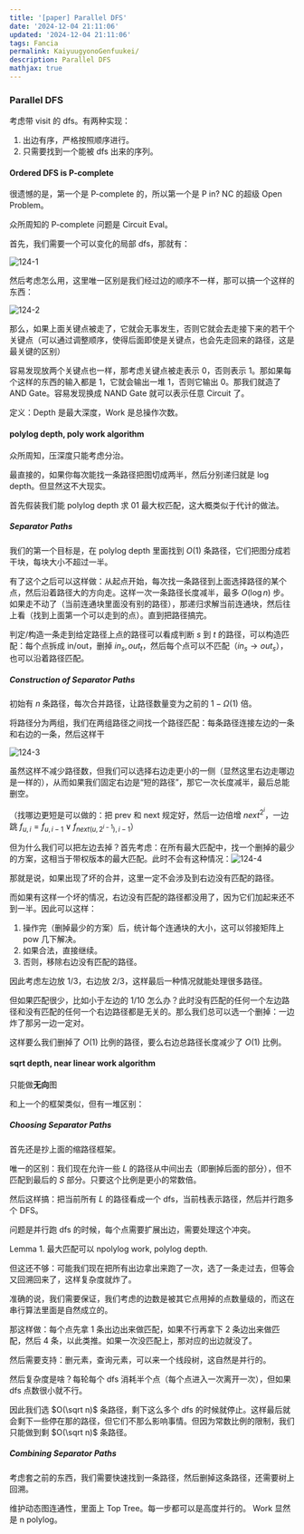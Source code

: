 ```yaml
---
title: '[paper] Parallel DFS'
date: '2024-12-04 21:11:06'
updated: '2024-12-04 21:11:06'
tags: Fancia
permalink: KaiyuugyonoGenfuukei/
description: Parallel DFS
mathjax: true
---
```



### Parallel DFS

考虑带 visit 的 dfs。有两种实现：

1. 出边有序，严格按照顺序进行。
2. 只需要找到一个能被 dfs 出来的序列。

#### Ordered DFS is P-complete

很遗憾的是，第一个是 P-complete 的，所以第一个是 P in? NC 的超级 Open Problem。

众所周知的 P-complete 问题是 Circuit Eval。

首先，我们需要一个可以变化的局部 dfs，那就有：

![124-1](\pic\124-1.png)

然后考虑怎么用，这里唯一区别是我们经过边的顺序不一样，那可以搞一个这样的东西：

![124-2](\pic\124-2.png)

那么，如果上面关键点被走了，它就会无事发生，否则它就会去走接下来的若干个关键点（可以通过调整顺序，使得后面即使是关键点，也会先走回来的路径，这是最关键的区别）



容易发现放两个关键点也一样，那考虑关键点被走表示 $0$，否则表示 $1$。那如果每个这样的东西的输入都是 $1$，它就会输出一堆 $1$，否则它输出 $0$。那我们就造了 AND Gate。容易发现换成 NAND Gate 就可以表示任意 Circuit 了。



定义：Depth 是最大深度，Work 是总操作次数。

#### polylog depth, poly work algorithm

众所周知，压深度只能考虑分治。

最直接的，如果你每次能找一条路径把图切成两半，然后分别递归就是 log depth。但显然这不大现实。

首先假装我们能 polylog depth 求 01 最大权匹配，这大概类似于代计的做法。

##### Separator Paths

我们的第一个目标是，在 polylog depth 里面找到 $O(1)$ 条路径，它们把图分成若干块，每块大小不超过一半。

有了这个之后可以这样做：从起点开始，每次找一条路径到上面选择路径的某个点，然后沿着路径大的方向走。这样一次一条路径长度减半，最多 $O(\log n)$ 步。如果走不动了（当前连通块里面没有别的路径），那递归求解当前连通块，然后往上看（找到上面第一个可以走到的点）。直到把路径搞完。

判定/构造一条走到给定路径上点的路径可以看成判断 $s$ 到 $t$ 的路径，可以构造匹配：每个点拆成 in/out，删掉 $in_s,out_t$，然后每个点可以不匹配（$in_s\to out_s$），也可以沿着路径匹配。



##### Construction of Separator Paths

初始有 $n$ 条路径，每次合并路径，让路径数量变为之前的 $1-\Omega(1)$ 倍。



将路径分为两组，我们在两组路径之间找一个路径匹配：每条路径连接左边的一条和右边的一条，然后这样干

![124-3](\pic\124-3.png)

虽然这样不减少路径数，但我们可以选择右边走更小的一侧（显然这里右边走哪边是一样的），从而如果我们固定右边是“短的路径”，那它一次长度减半，最后总能删空。

（找哪边更短是可以做的：把 prev 和 next 规定好，然后一边倍增 $next^{2^i}$，一边跳 $f_{u,i}=f_{u,i-1}\lor f_{next(u,2^{i-1}),i-1}$）



但为什么我们可以把左边去掉？首先考虑：在所有最大匹配中，找一个删掉的最少的方案，这相当于带权版本的最大匹配。此时不会有这种情况：![124-4](\pic\124-4.png)

那就是说，如果出现了坏的合并，这里一定不会涉及到右边没有匹配的路径。

而如果有这样一个坏的情况，右边没有匹配的路径都没用了，因为它们加起来还不到一半。因此可以这样：

1. 操作完（删掉最少的方案）后，统计每个连通块的大小，这可以邻接矩阵上 pow 几下解决。
2. 如果合法，直接继续。
3. 否则，移除右边没有匹配的路径。

因此考虑左边放 $1/3$，右边放 $2/3$，这样最后一种情况就能处理很多路径。



但如果匹配很少，比如小于左边的 $1/10$ 怎么办？此时没有匹配的任何一个左边路径和没有匹配的任何一个右边路径都是无关的。那么我们总可以选一个删掉：一边炸了那另一边一定对。



这样要么我们删掉了 $O(1)$ 比例的路径，要么右边总路径长度减少了 $O(1)$ 比例。



#### sqrt depth, near linear work algorithm

只能做**无向**图

和上一个的框架类似，但有一堆区别：

##### Choosing Separator Paths

首先还是抄上面的缩路径框架。

唯一的区别：我们现在允许一些 $L$ 的路径从中间出去（即删掉后面的部分），但不匹配到最后的 $S$ 部分。只要这个比例是更小的常数倍。

然后这样搞：把当前所有 $L$ 的路径看成一个 dfs，当前栈表示路径，然后并行跑多个 DFS。

问题是并行跑 dfs 的时候，每个点需要扩展出边，需要处理这个冲突。



Lemma 1. 最大匹配可以 npolylog work, polylog depth.

但这还不够：可能我们现在把所有出边拿出来跑了一次，选了一条走过去，但等会又回溯回来了，这样复杂度就炸了。

准确的说，我们需要保证，我们考虑的边数是被其它点用掉的点数量级的，而这在串行算法里面是自然成立的。

那这样做：每个点先拿 $1$ 条出边出来做匹配，如果不行再拿下 $2$ 条边出来做匹配，然后 $4$ 条，以此类推。如果一次没匹配上，那对应的出边就没了。

然后需要支持：删元素，查询元素，可以来一个线段树，这自然是并行的。



然后复杂度是啥？每轮每个 dfs 消耗半个点（每个点进入一次离开一次），但如果 dfs 点数很小就不行。

因此我们选 $O(\sqrt n)$ 条路径，剩下这么多个 dfs 的时候就停止。这样最后就会剩下一些停在那的路径，但它们不那么影响事情。但因为常数比例的限制，我们只能做到剩 $O(\sqrt n)$ 条路径。



##### Combining Separator Paths

考虑套之前的东西，我们需要快速找到一条路径，然后删掉这条路径，还需要树上回溯。

维护动态图连通性，里面上 Top Tree。每一步都可以是高度并行的。 Work 显然是 n polylog。